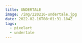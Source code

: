 ```yaml
---
title: UNDERTALE
image: /img/220216-undertale.jpg
date: 2022-02-16T08:01:31.184Z
tags:
  - pixelart
  - undertale
---
```

